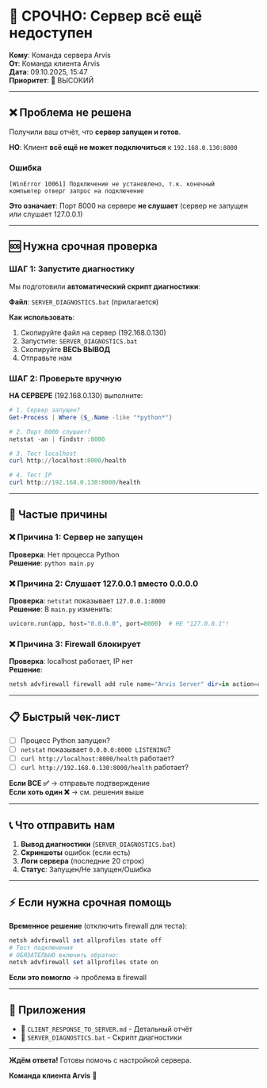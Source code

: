 # 📨 СРОЧНО: Сервер всё ещё недоступен

**Кому**: Команда сервера Arvis  
**От**: Команда клиента Arvis  
**Дата**: 09.10.2025, 15:47  
**Приоритет**: 🔴 ВЫСОКИЙ

---

## ❌ Проблема не решена

Получили ваш отчёт, что **сервер запущен и готов**.

**НО**: Клиент **всё ещё не может подключиться** к `192.168.0.130:8000`

### Ошибка
```
[WinError 10061] Подключение не установлено, т.к. конечный 
компьютер отверг запрос на подключение
```

**Это означает**: Порт 8000 на сервере **не слушает** (сервер не запущен или слушает 127.0.0.1)

---

## 🆘 Нужна срочная проверка

### ШАГ 1: Запустите диагностику

Мы подготовили **автоматический скрипт диагностики**:

**Файл**: `SERVER_DIAGNOSTICS.bat` (прилагается)

**Как использовать**:
1. Скопируйте файл на сервер (192.168.0.130)
2. Запустите: `SERVER_DIAGNOSTICS.bat`
3. Скопируйте **ВЕСЬ ВЫВОД**
4. Отправьте нам

### ШАГ 2: Проверьте вручную

**НА СЕРВЕРЕ** (192.168.0.130) выполните:

```powershell
# 1. Сервер запущен?
Get-Process | Where {$_.Name -like "*python*"}

# 2. Порт 8000 слушает?
netstat -an | findstr :8000

# 3. Тест localhost
curl http://localhost:8000/health

# 4. Тест IP
curl http://192.168.0.130:8000/health
```

---

## 🎯 Частые причины

### ❌ Причина 1: Сервер не запущен
**Проверка**: Нет процесса Python  
**Решение**: `python main.py`

### ❌ Причина 2: Слушает 127.0.0.1 вместо 0.0.0.0
**Проверка**: `netstat` показывает `127.0.0.1:8000`  
**Решение**: В `main.py` изменить:
```python
uvicorn.run(app, host="0.0.0.0", port=8000)  # НЕ "127.0.0.1"!
```

### ❌ Причина 3: Firewall блокирует
**Проверка**: localhost работает, IP нет  
**Решение**:
```powershell
netsh advfirewall firewall add rule name="Arvis Server" dir=in action=allow protocol=TCP localport=8000
```

---

## 📋 Быстрый чек-лист

- [ ] Процесс Python запущен?
- [ ] `netstat` показывает `0.0.0.0:8000 LISTENING`?
- [ ] `curl http://localhost:8000/health` работает?
- [ ] `curl http://192.168.0.130:8000/health` работает?

**Если ВСЕ ✅** → отправьте подтверждение  
**Если хоть один ❌** → см. решения выше

---

## 📞 Что отправить нам

1. **Вывод диагностики** (`SERVER_DIAGNOSTICS.bat`)
2. **Скриншоты** ошибок (если есть)
3. **Логи сервера** (последние 20 строк)
4. **Статус**: Запущен/Не запущен/Ошибка

---

## ⚡ Если нужна срочная помощь

**Временное решение** (отключить firewall для теста):
```powershell
netsh advfirewall set allprofiles state off
# Тест подключения
# ОБЯЗАТЕЛЬНО включить обратно:
netsh advfirewall set allprofiles state on
```

**Если это помогло** → проблема в firewall

---

## 📎 Приложения

- 📄 `CLIENT_RESPONSE_TO_SERVER.md` - Детальный отчёт
- 🔧 `SERVER_DIAGNOSTICS.bat` - Скрипт диагностики

---

**Ждём ответа!** Готовы помочь с настройкой сервера.

**Команда клиента Arvis** 🚀
